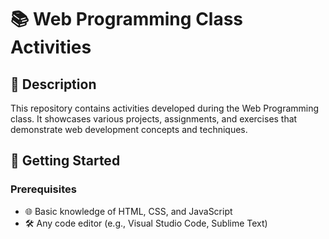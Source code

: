 # 📚 Web Programming Class Activities

## 📖 Description
This repository contains activities developed during the Web Programming class. It showcases various projects, assignments, and exercises that demonstrate web development concepts and techniques.

## 🚀 Getting Started

### Prerequisites
- 🌐 Basic knowledge of HTML, CSS, and JavaScript
- 🛠️ Any code editor (e.g., Visual Studio Code, Sublime Text)
